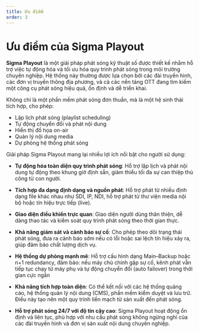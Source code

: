 ```yaml
---
title: Ưu điểm
order: 3
---
```


# Ưu điểm của Sigma Playout

**Sigma Playout** là một giải pháp phát sóng kỹ thuật số được thiết kế nhằm hỗ trợ việc tự động hóa và tối ưu hóa quy trình phát sóng trong môi trường chuyên nghiệp. Hệ thống này thường được lựa chọn bởi các đài truyền hình, các đơn vị truyền thông địa phương, và cả các nền tảng OTT đang tìm kiếm một công cụ phát sóng hiệu quả, ổn định và dễ triển khai.

Không chỉ là một phần mềm phát sóng đơn thuần, mà là một hệ sinh thái tích hợp, cho phép:
- Lập lịch phát sóng (playlist scheduling)
- Tự động chuyển đổi và phát nội dung
- Hiển thị đồ họa on-air
- Quản lý nội dung media
- Dự phòng hệ thống phát sóng

Giải pháp Sigma Playout mang lại nhiều lợi ích nổi bật cho người sử dụng:

- **Tự động hóa toàn diện quy trình phát sóng**: Hỗ trợ lập lịch và phát nội dung tự động theo khung giờ định sẵn, giảm thiểu tối đa sự can thiệp thủ công từ con người.
  
- **Tích hợp đa dạng định dạng và nguồn phát**: Hỗ trợ phát từ nhiều định dạng file khác nhau như SDI, IP, NDI, hỗ trợ phát từ thư viện media nội bộ hoặc tín hiệu trực tiếp (live).

- **Giao diện điều khiển trực quan**: Giao diện người dùng thân thiện, dễ dàng thao tác và kiểm soát quy trình phát sóng theo thời gian thực.

- **Khả năng giám sát và cảnh báo sự cố**: Cho phép theo dõi trạng thái phát sóng, đưa ra cảnh báo sớm nếu có lỗi hoặc sai lệch tín hiệu xảy ra, giúp đảm bảo chất lượng dịch vụ.

- **Hệ thống dự phòng mạnh mẽ**: Hỗ trợ cấu hình dạng Main–Backup hoặc n+1 redundancy, đảm bảo: nếu máy chủ chính gặp sự cố, kênh phát vẫn tiếp tục chạy từ máy phụ và tự động chuyển đổi (auto failover) trong thời gian cực ngắn

- **Khả năng tích hợp toàn diện**: Có thể kết nối với các hệ thống quảng cáo, hệ thống quản lý nội dung (CMS), phần mềm kiểm duyệt và lưu trữ. Điều này tạo nên một quy trình liền mạch từ sản xuất đến phát sóng.

- **Hỗ trợ phát sóng 24/7 với độ tin cậy cao**: Sigma Playout hoạt động ổn định và liên tục, phù hợp với nhu cầu phát sóng không ngừng nghỉ của các đài truyền hình và đơn vị sản xuất nội dung chuyên nghiệp.
